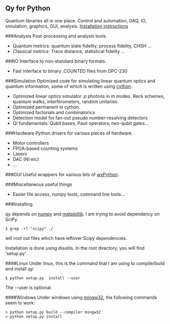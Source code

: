 Qy for Python
-------------

Quantum libraries all in one place. Control and automation, DAQ, IO, simulation, graphics, GUI, analysis. [Installation instructions](#installing)

###Analysis
Post-processing and analysis tools.
- Quantum metrics: quantum state fidelity, process fidelity, CHSH ...
- Classical metrics: Trace distance, statistical fidelity ...

###IO
Interface to non-standard binary formats.
- Fast interface to binary .COUNTED files from DPC-230

###Simulation
Optimized code for simulating linear quantum optics and quantum information, some of which is written using [cython](http://www.cython.org).
- Optimized linear optics simulator. *p* photons in *m* modes. Reck schemes, quantum walks, interferometers, random unitaries.
- Optimized permanent in cython.
- Optimized factorials and combinatorics
- Detection model for fan-out pseudo number-resolving detectors
- QI fundamentals: Qubit bases, Pauli operators, two-qubit gates...

###Hardware
Python drivers for various pieces of hardware.
- Motor controllers
- FPGA-based counting systems
- Lasers
- DAC (NI etc)
- ...

###GUI
Useful wrappers for various bits of [wxPython](http://wxpython.org).

###Miscellaneous useful things
- Easier file access, numpy tools, command line tools...

###Installing 

qy depends on [numpy](http://numpy.org) and [matplotlib](http://matplotlib.org). I am trying to avoid dependency on SciPy. 

	$ grep -rl "scipy" ./

will root out files which have leftover Scipy dependencies.

Installation is done using disutils. In the root directory, you will find 'setup.py'.

####Linux
Under linux, this is the command that I am using to compile/build and install qy:

    $ python setup.py  install --user

The --user is optional.

####Windows
Under windows using [mingw32](http://www.mingw.org/), the following commands seem to work:

    > python setup.py build --compiler mingw32
    > python setup.py install

